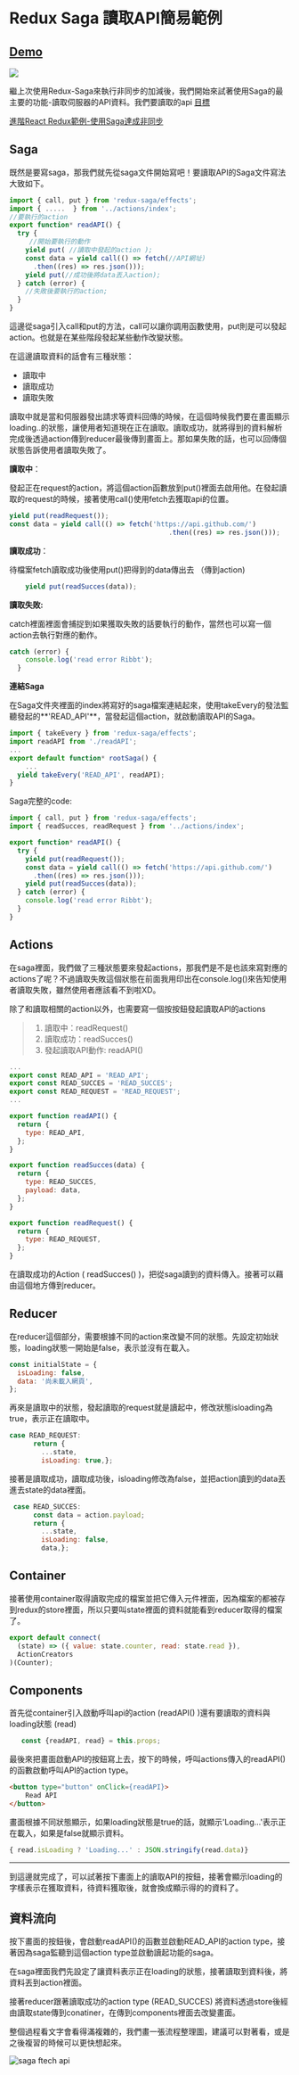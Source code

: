 # Redux Saga 讀取API簡易範例

## [Demo](https://codesandbox.io/s/github/React-Learing/saga-get-API-data)

![](https://i.imgur.com/KuS6Mtt.png)

繼上次使用Redux-Saga來執行非同步的加減後，我們開始來試著使用Saga的最主要的功能-讀取伺服器的API資料。我們要讀取的api [目標](https://api.github.com/)

[進階React Redux範例-使用Saga達成非同步](https://medium.com/tomsnote/進階react-redux範例-使用saga達成非同步-e044342823ed)

## Saga

既然是要寫saga，那我們就先從saga文件開始寫吧！要讀取API的Saga文件寫法大致如下。

```js
import { call, put } from 'redux-saga/effects';
import { .....  } from '../actions/index';
//要執行的action
export function* readAPI() {
  try {
     //開始要執行的動作
    yield put( //讀取中發起的action );
    const data = yield call(() => fetch(//API網址)
      .then((res) => res.json()));
    yield put(//成功後將data丟入action);
  } catch (error) {
    //失敗後要執行的action;
  }
}
```

這邊從saga引入call和put的方法，call可以讓你調用函數使用，put則是可以發起action。也就是在某些階段發起某些動作改變狀態。

在這邊讀取資料的話會有三種狀態：

- 讀取中
- 讀取成功
- 讀取失敗

讀取中就是當和伺服器發出請求等資料回傳的時候，在這個時候我們要在畫面顯示loading..的狀態，讓使用者知道現在正在讀取。讀取成功，就將得到的資料解析完成後透過action傳到reducer最後傳到畫面上。那如果失敗的話，也可以回傳個狀態告訴使用者讀取失敗了。

**讀取中**：

發起正在request的action，將這個action函數放到put()裡面去啟用他。在發起讀取的request的時候，接著使用call()使用fetch去獲取api的位置。

```js
yield put(readRequest());
const data = yield call(() => fetch('https://api.github.com/')
        								.then((res) => res.json()));

```

**讀取成功**：

待檔案fetch讀取成功後使用put()把得到的data傳出去 （傳到action)

```js
    yield put(readSucces(data));
```

**讀取失敗:**

catch裡面裡面會捕捉到如果獲取失敗的話要執行的動作，當然也可以寫一個action去執行對應的動作。

```js
catch (error) {
    console.log('read error Ribbt');
  }
```

**連結Saga**

在Saga文件夾裡面的index將寫好的saga檔案連結起來，使用takeEvery的發法監聽發起的**'READ_API'**，當發起這個action，就啟動讀取API的Saga。

```js
import { takeEvery } from 'redux-saga/effects';
import readAPI from './readAPI';
...
export default function* rootSaga() {
	...
  yield takeEvery('READ_API', readAPI);
}
```

Saga完整的code:

```js
import { call, put } from 'redux-saga/effects';
import { readSucces, readRequest } from '../actions/index';

export function* readAPI() {
  try {
    yield put(readRequest());
    const data = yield call(() => fetch('https://api.github.com/')
      .then((res) => res.json()));
    yield put(readSucces(data));
  } catch (error) {
    console.log('read error Ribbt');
  }
}
```

## Actions

在saga裡面，我們做了三種狀態要來發起actions，那我們是不是也該來寫對應的actions了呢？不過讀取失敗這個狀態在前面我用印出在console.log()來告知使用者讀取失敗，雖然使用者應該看不到啦XD。

除了和讀取相關的action以外，也需要寫一個按按鈕發起讀取API的actions

>1. 讀取中：readRequest()
>2. 讀取成功：readSucces()
>3. 發起讀取API動作: readAPI()

```js
...
export const READ_API = 'READ_API';
export const READ_SUCCES = 'READ_SUCCES';
export const READ_REQUEST = 'READ_REQUEST';
...

export function readAPI() {
  return {
    type: READ_API,
  };
}

export function readSucces(data) {
  return {
    type: READ_SUCCES,
    payload: data,
  };
}

export function readRequest() {
  return {
    type: READ_REQUEST,
  };
}
```

在讀取成功的Action ( readSucces() )，把從saga讀到的資料傳入。接著可以藉由這個地方傳到reducer。

## Reducer

在reducer這個部分，需要根據不同的action來改變不同的狀態。先設定初始狀態，loading狀態一開始是false，表示並沒有在載入。

```js
const initialState = {
  isLoading: false,
  data: '尚未載入網頁',
};
```

再來是讀取中的狀態，發起讀取的request就是讀起中，修改狀態isloading為true，表示正在讀取中。

```js
case READ_REQUEST:
      return {
        ...state,
        isLoading: true,};
```

接著是讀取成功，讀取成功後，isloading修改為false，並把action讀到的data丟進去state的data裡面。

```js
 case READ_SUCCES:
      const data = action.payload;
      return {
        ...state,
        isLoading: false,
        data,};
```

## Container

接著使用container取得讀取完成的檔案並把它傳入元件裡面，因為檔案的都被存到redux的store裡面，所以只要叫state裡面的資料就能看到reducer取得的檔案了。

```js
export default connect(
  (state) => ({ value: state.counter, read: state.read }),
  ActionCreators
)(Counter);
```

## Components

首先從container引入啟動呼叫api的action (readAPI() )還有要讀取的資料與loading狀態 (read)

```js
   const {readAPI, read} = this.props;
```

最後來把畫面啟動API的按鈕寫上去，按下的時候，呼叫actions傳入的readAPI()的函數啟動呼叫API的action type。

```html
<button type="button" onClick={readAPI}>
    Read API
</button>
```

畫面根據不同狀態顯示，如果loading狀態是true的話，就顯示'Loading...'表示正在載入，如果是false就顯示資料。

```js
{ read.isLoading ? 'Loading...' : JSON.stringify(read.data)}
```

------

到這邊就完成了，可以試著按下畫面上的讀取API的按鈕，接著會顯示loading的字樣表示在獲取資料，待資料獲取後，就會換成顯示得的的資料了。

## 資料流向

按下畫面的按鈕後，會啟動readAPI()的函數並啟動READ_API的action type，接著因為saga監聽到這個action type並啟動讀起功能的saga。

在saga裡面我們先設定了讓資料表示正在loading的狀態，接著讀取到資料後，將資料丟到action裡面。

接著reducer跟著讀取成功的action type (READ_SUCCES) 將資料透過store後經由讀取state傳到conatiner，在傳到components裡面去改變畫面。

整個過程看文字會看得滿複雜的，我們畫一張流程整理圖，建議可以對著看，或是之後複習的時候可以更快想起來。

![saga ftech api](https://i.imgur.com/8VBrXIp.jpg)

